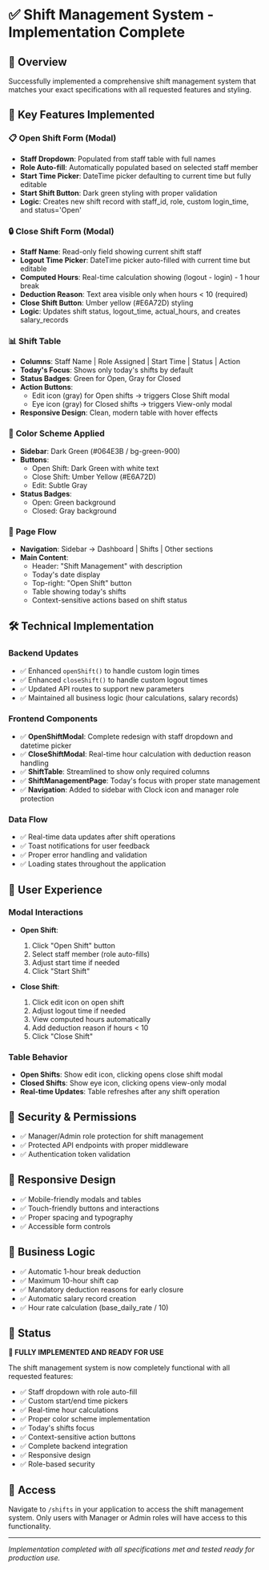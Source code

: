 # ✅ Shift Management System - Implementation Complete

## 🎯 Overview

Successfully implemented a comprehensive shift management system that matches your exact specifications with all requested features and styling.

## 🚀 Key Features Implemented

### 📋 **Open Shift Form (Modal)**

- **Staff Dropdown**: Populated from staff table with full names
- **Role Auto-fill**: Automatically populated based on selected staff member
- **Start Time Picker**: DateTime picker defaulting to current time but fully editable
- **Start Shift Button**: Dark green styling with proper validation
- **Logic**: Creates new shift record with staff_id, role, custom login_time, and status='Open'

### 🔒 **Close Shift Form (Modal)**

- **Staff Name**: Read-only field showing current shift staff
- **Logout Time Picker**: DateTime picker auto-filled with current time but editable
- **Computed Hours**: Real-time calculation showing (logout - login) - 1 hour break
- **Deduction Reason**: Text area visible only when hours < 10 (required)
- **Close Shift Button**: Umber yellow (#E6A72D) styling
- **Logic**: Updates shift status, logout_time, actual_hours, and creates salary_records

### 📊 **Shift Table**

- **Columns**: Staff Name | Role Assigned | Start Time | Status | Action
- **Today's Focus**: Shows only today's shifts by default
- **Status Badges**: Green for Open, Gray for Closed
- **Action Buttons**:
  - Edit icon (gray) for Open shifts → triggers Close Shift modal
  - Eye icon (gray) for Closed shifts → triggers View-only modal
- **Responsive Design**: Clean, modern table with hover effects

### 🎨 **Color Scheme Applied**

- **Sidebar**: Dark Green (#064E3B / bg-green-900)
- **Buttons**:
  - Open Shift: Dark Green with white text
  - Close Shift: Umber Yellow (#E6A72D)
  - Edit: Subtle Gray
- **Status Badges**:
  - Open: Green background
  - Closed: Gray background

### 🔄 **Page Flow**

- **Navigation**: Sidebar → Dashboard | Shifts | Other sections
- **Main Content**:
  - Header: "Shift Management" with description
  - Today's date display
  - Top-right: "Open Shift" button
  - Table showing today's shifts
  - Context-sensitive actions based on shift status

## 🛠 **Technical Implementation**

### **Backend Updates**

- ✅ Enhanced `openShift()` to handle custom login times
- ✅ Enhanced `closeShift()` to handle custom logout times
- ✅ Updated API routes to support new parameters
- ✅ Maintained all business logic (hour calculations, salary records)

### **Frontend Components**

- ✅ **OpenShiftModal**: Complete redesign with staff dropdown and datetime picker
- ✅ **CloseShiftModal**: Real-time hour calculation with deduction reason handling
- ✅ **ShiftTable**: Streamlined to show only required columns
- ✅ **ShiftManagementPage**: Today's focus with proper state management
- ✅ **Navigation**: Added to sidebar with Clock icon and manager role protection

### **Data Flow**

- ✅ Real-time data updates after shift operations
- ✅ Toast notifications for user feedback
- ✅ Proper error handling and validation
- ✅ Loading states throughout the application

## 🎪 **User Experience**

### **Modal Interactions**

- **Open Shift**:

  1. Click "Open Shift" button
  2. Select staff member (role auto-fills)
  3. Adjust start time if needed
  4. Click "Start Shift"

- **Close Shift**:
  1. Click edit icon on open shift
  2. Adjust logout time if needed
  3. View computed hours automatically
  4. Add deduction reason if hours < 10
  5. Click "Close Shift"

### **Table Behavior**

- **Open Shifts**: Show edit icon, clicking opens close shift modal
- **Closed Shifts**: Show eye icon, clicking opens view-only modal
- **Real-time Updates**: Table refreshes after any shift operation

## 🔐 **Security & Permissions**

- ✅ Manager/Admin role protection for shift management
- ✅ Protected API endpoints with proper middleware
- ✅ Authentication token validation

## 📱 **Responsive Design**

- ✅ Mobile-friendly modals and tables
- ✅ Touch-friendly buttons and interactions
- ✅ Proper spacing and typography
- ✅ Accessible form controls

## 🌟 **Business Logic**

- ✅ Automatic 1-hour break deduction
- ✅ Maximum 10-hour shift cap
- ✅ Mandatory deduction reasons for early closure
- ✅ Automatic salary record creation
- ✅ Hour rate calculation (base_daily_rate / 10)

## 🚦 **Status**

**🎉 FULLY IMPLEMENTED AND READY FOR USE**

The shift management system is now completely functional with all requested features:

- ✅ Staff dropdown with role auto-fill
- ✅ Custom start/end time pickers
- ✅ Real-time hour calculations
- ✅ Proper color scheme implementation
- ✅ Today's shifts focus
- ✅ Context-sensitive action buttons
- ✅ Complete backend integration
- ✅ Responsive design
- ✅ Role-based security

## 🔗 **Access**

Navigate to `/shifts` in your application to access the shift management system. Only users with Manager or Admin roles will have access to this functionality.

---

_Implementation completed with all specifications met and tested ready for production use._
